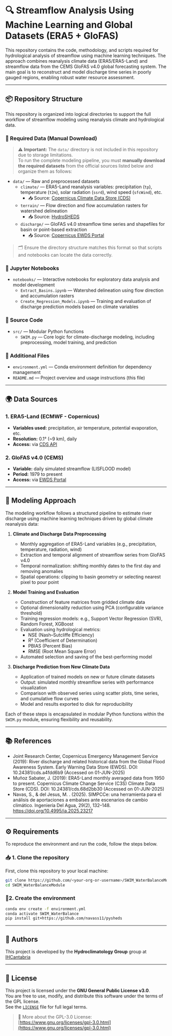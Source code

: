 # 🔍 Streamflow Analysis Using Machine Learning and Global Datasets (ERA5 + GloFAS)

This repository contains the code, methodology, and scripts required for hydrological analysis of streamflow using machine learning techniques. The approach combines reanalysis climate data (ERA5/ERA5-Land) and streamflow data from the CEMS GloFAS v4.0 global forecasting system. The main goal is to reconstruct and model discharge time series in poorly gauged regions, enabling robust water resource assessment.

---

## 📦 Repository Structure

This repository is organized into logical directories to support the full workflow of streamflow modeling using reanalysis climate and hydrological data.

### 📁 Required Data (Manual Download)

> ⚠️ **Important:** The `data/` directory is not included in this repository due to storage limitations.  
> To run the complete modeling pipeline, you must **manually download the required datasets** from the official sources listed below and organize them as follows:

- `data/` — Raw and preprocessed datasets  
  - `climate/` — ERA5-Land reanalysis variables: precipitation (`tp`), temperature (`t2m`), solar radiation (`ssrd`), wind speed (`sfcWind`), etc.  
    - 📥 Source: [Copernicus Climate Data Store (CDS)](https://cds.climate.copernicus.eu/)  
  - `terrain/` — Flow direction and flow accumulation rasters for watershed delineation  
    - 📥 Source: [HydroSHEDS](https://www.hydrosheds.org/)  
  - `discharge/` — GloFAS v4.0 streamflow time series and shapefiles for basin or point-based extraction  
    - 📥 Source: [Copernicus EWDS Portal](https://ewds.climate.copernicus.eu/datasets/cems-glofas-historical?tab=overview)

> 🗂️ Ensure the directory structure matches this format so that scripts and notebooks can locate the data correctly.

### 📒 Jupyter Notebooks

- `notebooks/` — Interactive notebooks for exploratory data analysis and model development  
  - `Extract_Basins.ipynb` — Watershed delineation using flow direction and accumulation rasters  
  - `Create_Regression_Models.ipynb` — Training and evaluation of discharge prediction models based on climate variables

### 🧠 Source Code

- `src/` — Modular Python functions  
  - `SWIM.py` — Core logic for climate-discharge modeling, including preprocessing, model training, and prediction

### 📄 Additional Files

- `environment.yml` — Conda environment definition for dependency management  
- `README.md` — Project overview and usage instructions (this file)

---

## 🌍 Data Sources

### 1. ERA5-Land (ECMWF - Copernicus)

- **Variables used:** precipitation, air temperature, potential evaporation, etc.  
- **Resolution:** 0.1° (~9 km), daily  
- **Access:** via [CDS API](https://cds.climate.copernicus.eu/)

### 2. GloFAS v4.0 (CEMS)

- **Variable:** daily simulated streamflow (LISFLOOD model)  
- **Period:** 1979 to present  
- **Access:** via [EWDS Portal](https://ewds.climate.copernicus.eu/datasets/cems-glofas-historical?tab=overview)  

---

## 🧠 Modeling Approach

The modeling workflow follows a structured pipeline to estimate river discharge using machine learning techniques driven by global climate reanalysis data:

1. **Climate and Discharge Data Preprocessing**  
   - Monthly aggregation of ERA5-Land variables (e.g., precipitation, temperature, radiation, wind)  
   - Extraction and temporal alignment of streamflow series from GloFAS v4.0  
   - Temporal normalization: shifting monthly dates to the first day and removing anomalies  
   - Spatial operations: clipping to basin geometry or selecting nearest pixel to pour point

2. **Model Training and Evaluation**  
   - Construction of feature matrices from gridded climate data  
   - Optional dimensionality reduction using PCA (configurable variance threshold)  
   - Training regression models: e.g., Support Vector Regression (SVR), Random Forest, XGBoost  
   - Evaluation using hydrological metrics:  
     - NSE (Nash–Sutcliffe Efficiency)  
     - R² (Coefficient of Determination)  
     - PBIAS (Percent Bias)  
     - RMSE (Root Mean Square Error)  
   - Automated selection and saving of the best-performing model

3. **Discharge Prediction from New Climate Data**  
   - Application of trained models on new or future climate datasets  
   - Output: simulated monthly streamflow series with performance visualization  
   - Comparison with observed series using scatter plots, time series, and cumulative flow curves  
   - Model and results exported to disk for reproducibility

Each of these steps is encapsulated in modular Python functions within the `SWIM.py` module, ensuring flexibility and reusability.

---

## 📚 References

- Joint Research Center, Copernicus Emergency Management Service (2019): River discharge and related historical data from the Global Flood Awareness System. Early Warning Data Store (EWDS). DOI: 10.24381/cds.a4fdd6b9 (Accessed on 01-JUN-2025)
- Muñoz Sabater, J. (2019): ERA5-Land monthly averaged data from 1950 to present. Copernicus Climate Change Service (C3S) Climate Data Store (CDS). DOI: 10.24381/cds.68d2bb30 (Accessed on 01-JUN-2025)
- Navas, S., & del Jesus, M. . (2025). SIMPCCe: una herramienta para el análisis de aportaciones a embalses ante escenarios de cambio climático. Ingeniería Del Agua, 29(2), 132–148. https://doi.org/10.4995/ia.2025.23217

---

## ⚙️ Requirements

To reproduce the environment and run the code, follow the steps below.

### 📥 1. Clone the repository

First, clone this repository to your local machine:

```bash
git clone https://github.com/<your-org-or-username>/SWIM_WaterBalanceModule.git
cd SWIM_WaterBalanceModule
```

### 🔧2.  Create the environment

```bash
conda env create -f environment.yml
conda activate SWIM_WaterBalance
pip install git+https://github.com/navass11/pysheds
```

---

## 👥 Authors

This project is developed by the **Hydroclimatology Group** group at [IHCantabria](https://www.ihcantabria.com/)

---


## 📄 License

This project is licensed under the **GNU General Public License v3.0**.  
You are free to use, modify, and distribute this software under the terms of the GPL license.  
See the [`LICENSE`](./LICENSE) file for full legal terms.

> 🔗 More about the GPL-3.0 License: [https://www.gnu.org/licenses/gpl-3.0.html](https://www.gnu.org/licenses/gpl-3.0.html)